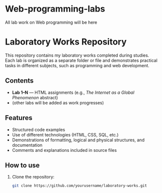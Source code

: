 # Web-programming-labs
All lab work on Web programming will be here

# Laboratory Works Repository

This repository contains my laboratory works completed during studies.  
Each lab is organized as a separate folder or file and demonstrates practical tasks in different subjects, such as programming and web development.

## Contents
- **Lab 1–N** — HTML assignments (e.g., *The Internet as a Global Phenomenon* abstract)  
- (other labs will be added as work progresses)

## Features
- Structured code examples  
- Use of different technologies (HTML, CSS, SQL, etc.)  
- Demonstrations of formatting, logical and physical structures, and documentation  
- Comments and explanations included in source files  

## How to use
1. Clone the repository:  
   ```bash
   git clone https://github.com/yourusername/laboratory-works.git
